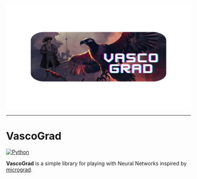 ![VascoGrad](images/vascograd.png)

---

# VascoGrad

[![Python](https://img.shields.io/badge/python-3.12-blue.svg)](https://docs.python.org/3/whatsnew/3.12.html)

**VascoGrad** is a simple library for playing with Neural Networks inspired by [micrograd](https://github.com/karpathy/micrograd/tree/master "micrograd repository").
